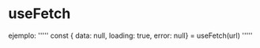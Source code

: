 # useFetch

ejemplo:
'''''
    const { data: null, loading: true, error: null} = useFetch(url)
'''''